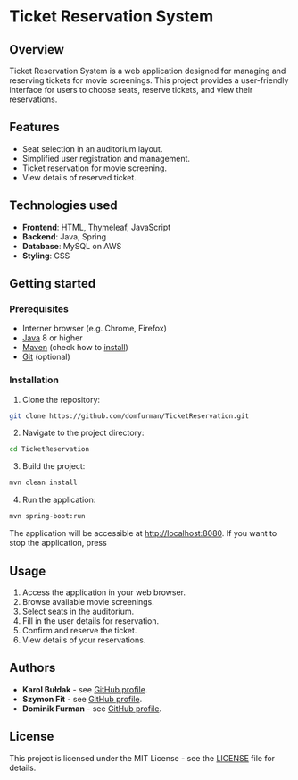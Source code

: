 # Ticket Reservation System
## Overview
Ticket Reservation System is a web application designed for managing and reserving tickets for movie screenings. This project provides a user-friendly interface for users to choose seats, reserve tickets, and view their reservations.

## Features
* Seat selection in an auditorium layout.
* Simplified user registration and management.
* Ticket reservation for movie screening.
* View details of reserved ticket.

## Technologies used
* **Frontend**: HTML, Thymeleaf, JavaScript
* **Backend**: Java, Spring
* **Database**: MySQL on AWS
* **Styling**: CSS

## Getting started
### Prerequisites
* Interner browser (e.g. Chrome, Firefox)
* [Java](https://www.java.com/download/ie_manual.jsp) 8 or higher
* [Maven](https://maven.apache.org/download.cgi) (check how to [install](https://mkyong.com/maven/how-to-install-maven-in-windows/))
* [Git](https://www.git-scm.com/downloads) (optional)
### Installation
1. Clone the repository:
```bash
git clone https://github.com/domfurman/TicketReservation.git
```
2. Navigate to the project directory:
```bash
cd TicketReservation
```
3. Build the project:
```bash
mvn clean install
```
4. Run the application:
```bash
mvn spring-boot:run
```
The application will be accessible at [http://localhost:8080](http://localhost:8080).
If you want to stop the application, press 

## Usage
1. Access the application in your web browser.
2. Browse available movie screenings.
3. Select seats in the auditorium.
4. Fill in the user details for reservation.
5. Confirm and reserve the ticket.
6. View details of your reservations.

## Authors
* **Karol Bułdak** - see [GitHub profile](https://github.com/karlbuldak).
* **Szymon Fit** - see [GitHub profile](https://github.com/SzymonFit).
* **Dominik Furman** - see [GitHub profile](https://github.com/domfurman).

## License
This project is licensed under the MIT License - see the [LICENSE](https://opensource.org/license/mit/) file for details.